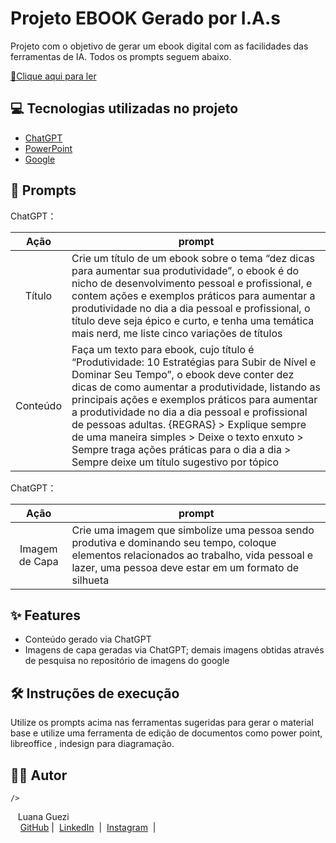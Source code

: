 # Projeto EBOOK Gerado por I.A.s

Projeto com o objetivo de gerar um ebook digital com as facilidades das ferramentas de IA. Todos os prompts seguem abaixo.


<a href="Ebook_Produtividade_Luana_Guezi.pdf" title="View PDF now"> 📕Clique aqui para ler</a>

## 💻 Tecnologias utilizadas no projeto

- [ChatGPT](https://chat.openai.com/) 
- [PowerPoint](https://www.microsoft.com/en/microsoft-365/powerpoint)
- [Google](https://www.google.com.br/)

## 🧠 Prompts

ChatGPT：

|   Ação   | prompt                                                                                                                                                                                                                                                                         |
| :------: | ------------------------------------------------------------------------------------------------------------------------------------------------------------------------------------------------------------------------------------------------------------------------------ |
|  Título  | Crie um título de um ebook sobre o tema “dez dicas para aumentar sua produtividade”, o ebook é do nicho de desenvolvimento pessoal e profissional, e contem ações e exemplos práticos para aumentar a produtividade no dia a dia pessoal e profissional, o título deve seja épico e curto, e tenha uma temática mais nerd, me liste cinco variações de títulos |
| Conteúdo | Faça um texto para ebook, cujo título é “Produtividade: 10 Estratégias para Subir de Nível e Dominar Seu Tempo”, o ebook deve conter dez dicas de como aumentar a produtividade, listando as principais ações e exemplos práticos para aumentar a produtividade no dia a dia pessoal e profissional de pessoas adultas. {REGRAS} > Explique sempre de uma maneira simples > Deixe o texto enxuto > Sempre traga ações práticas para o dia a dia > Sempre deixe um título sugestivo por tópico |

ChatGPT：

|  Ação  | prompt                                                                                 |
| :----: | -------------------------------------------------------------------------------------- |
| Imagem de Capa | Crie uma imagem que simbolize uma pessoa sendo produtiva e dominando seu tempo, coloque elementos relacionados ao trabalho, vida pessoal e lazer, uma pessoa deve estar em um formato de silhueta |

## ✨ Features

- Conteúdo gerado via ChatGPT
- Imagens de capa geradas via ChatGPT; demais imagens obtidas através de pesquisa no repositório de imagens do google

## 🛠️ Instruções de execução

Utilize os prompts acima nas ferramentas sugeridas para gerar o material base e utilize uma ferramenta de edição de documentos como power point, libreoffice , indesign para diagramação.

## 👨‍💻 Autor
   
    /> 
<p>&nbsp&nbsp&nbspLuana Guezi<br>
    &nbsp&nbsp&nbsp
    <a href="https://github.com/luanaguezi">
    GitHub</a>&nbsp;|&nbsp;
    <a href="https://www.linkedin.com/in/luana-costa-soares-guezi-003767243?utm_source=share&utm_campaign=share_via&utm_content=profile&utm_medium=android_app
">LinkedIn</a>
&nbsp;|&nbsp;
    <a href="https://www.instagram.com/luanaguezi?igsh=NTR0azljNDl5cGsz">
    Instagram</a>
&nbsp;|&nbsp;</p>
